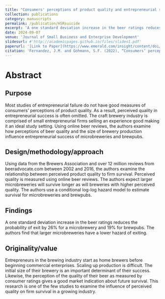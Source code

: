 ```yaml
---
title: "Consumers' perceptions of product quality and entrepreneurial survival: evidence from the craft brewery industry"
collection: publications
category: manuscripts
permalink: /publication/HSRsuicide
excerpt: 'A one standard deviation increase in the beer ratings reduces the probability of exit by 26% for a microbrewery and 19% for brewpubs. The authors find that larger microbreweries have a lower hazard of exiting.'
date: 2024-09-07
venue: 'Journal of Small Business and Enterprise Development'
slidesurl: #'http://academicpages.github.io/files/slides1.pdf'
paperurl: '[Link to Paper](https://www.emerald.com/insight/content/doi/10.1108/JSBED-12-2020-0439/full/html)'
citation: 'Fernandez, J.M. and Gohmann, S.F. (2022), “Consumers’ perceptions of product quality and entrepreneurial survival: evidence from the craft brewery industry”, Journal of Small Business and Enterprise Development, Vol. 29 No. 3, pp. 441-460. https://doi.org/10.1108/JSBED-12-2020-0439'
---
```


# Abstract
## Purpose
Most studies of entrepreneurial failure do not have good measures of consumers' perceptions of product quality. As a result, perceived quality in entrepreneurial success is often omitted. The craft brewery industry is comprised of small entrepreneurial firms selling an experience good making it an ideal study setting. Using online beer reviews, the authors examine how perceptions of beer quality and the size of brewery production influence entrepreneurial success of microbreweries and brewpubs.

## Design/methodology/approach
Using data from the Brewers Association and over 12 million reviews from beeradvocate.com between 2002 and 2016, the authors examine the relationship between perceived product quality to firm survival. Perceived quality is measured using online beer reviews. The authors expect larger microbreweries will survive longer as will breweries with higher perceived quality. The authors use a conditional log-log hazard model to estimate survival for microbreweries and brewpubs.

## Findings
A one standard deviation increase in the beer ratings reduces the probability of exit by 26% for a microbrewery and 19% for brewpubs. The authors find that larger microbreweries have a lower hazard of exiting.

## Originality/value
Entrepreneurs in the brewing industry start as home brewers before beginning commercial enterprises. Scaling up production is difficult. The initial size of their brewery is an important determinant of their success. Likewise, the perception of the quality of their beer as measured by consumer ratings gives a good market indication about future survival. This research is one of the few studies to examine the influence of perceived quality on firm survival in a growing industry.
